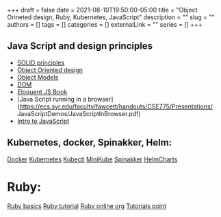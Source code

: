+++ 
draft = false
date = 2021-08-10T19:50:00-05:00
title = "Object Orineted design, Ruby, Kubernetes, JavaScript"
description = ""
slug = ""
authors = []
tags = []
categories = []
externalLink = ""
series = []
+++

## Java Script and design principles 
* [SOLID principles](https://ecs.syr.edu/faculty/fawcett/handouts/webpages/BlogPrinciples.htm)
* [Object Oriented design](https://ecs.syr.edu/faculty/fawcett/handouts/webpages/BlogOOD.htm)
* [Object Models](https://ecs.syr.edu/faculty/fawcett/handouts/webpages/BlogObjectModels.htm)
* [DOM](https://developer.mozilla.org/en-US/docs/Web/API/Document_Object_Model/Introduction)
* [Eloquent JS Book](https://eloquentjavascript.net/)
* [Java Script running in a browser](https://ecs.syr.edu/faculty/fawcett/handouts/CSE775/Presentations/ JavaScriptDemos/JavaScriptInBrowser.pdf)
* [Intro to JavaScript](https://developer.mozilla.org/en-US/docs/Web/JavaScript/A_re-introduction_to_JavaScript)

## Kubernetes, docker, Spinakker, Helm: 
 
[Docker](https://docs.docker.com/get-started/)
[Kubernetes](https://kubernetes.io/docs/home/)
[Kubectl](https://kubernetes.io/docs/reference/kubectl/overview/)
[MiniKube](https://v1-18.docs.kubernetes.io/docs/tasks/tools/install-minikube/)
[Spinakker](https://spinnaker.io/docs/guides/tutorials/videos/)
[HelmCharts](https://helm.sh/)

# Ruby:
[Ruby basics](https://www.youtube.com/watch?v=Dji9ALCgfpM)
[Ruby tutorial](https://www.javatpoint.com/ruby-tutorial)
[Ruby online org](https://www.learnrubyonline.org/en/Welcome)
[Tutorials point](https://www.tutorialspoint.com/ruby/index.htm)
